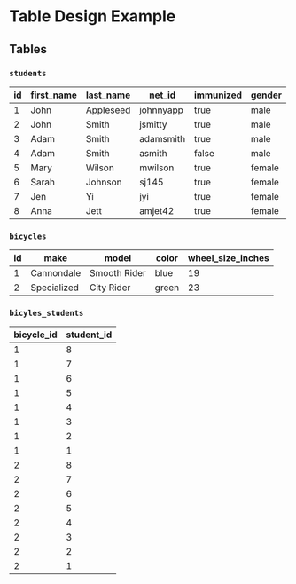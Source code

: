 # Table Design Example

## Tables

### `students`

id | first_name | last_name | net_id | immunized | gender
--- | --- | --- | --- | --- | ---
1 | John | Appleseed | johnnyapp | true | male
2 | John | Smith | jsmitty | true | male
3 | Adam | Smith | adamsmith | true | male
4 | Adam | Smith | asmith | false | male
5 | Mary | Wilson | mwilson | true | female
6 | Sarah | Johnson | sj145 | true | female
7 | Jen | Yi | jyi | true | female
8 | Anna | Jett | amjet42 | true | female

### `bicycles`

id | make | model | color | wheel_size_inches
--- | --- | --- | --- | ---
1 | Cannondale  | Smooth Rider  | blue | 19
2 | Specialized | City Rider    | green  | 23

### `bicyles_students`

bicycle_id | student_id
--- | ---
1 | 8
1 | 7
1 | 6
1 | 5
1 | 4
1 | 3
1 | 2
1 | 1
2 | 8
2 | 7
2 | 6
2 | 5
2 | 4
2 | 3
2 | 2
2 | 1

